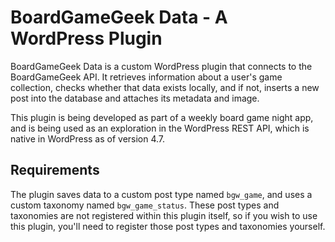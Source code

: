 # BoardGameGeek Data - A WordPress Plugin
BoardGameGeek Data is a custom WordPress plugin that connects to the
BoardGameGeek API. It retrieves information about a user's game collection,
checks whether that data exists locally, and if not, inserts a new post
into the database and attaches its metadata and image.

This plugin is being developed as part of a weekly board game night app,
and is being used as an exploration in the WordPress REST API, which is
native in WordPress as of version 4.7.

## Requirements
The plugin saves data to a custom post type named `bgw_game`, and uses a
custom taxonomy named `bgw_game_status`. These post types and taxonomies
are not registered within this plugin itself, so if you wish to use this
plugin, you'll need to register those post types and taxonomies yourself.
